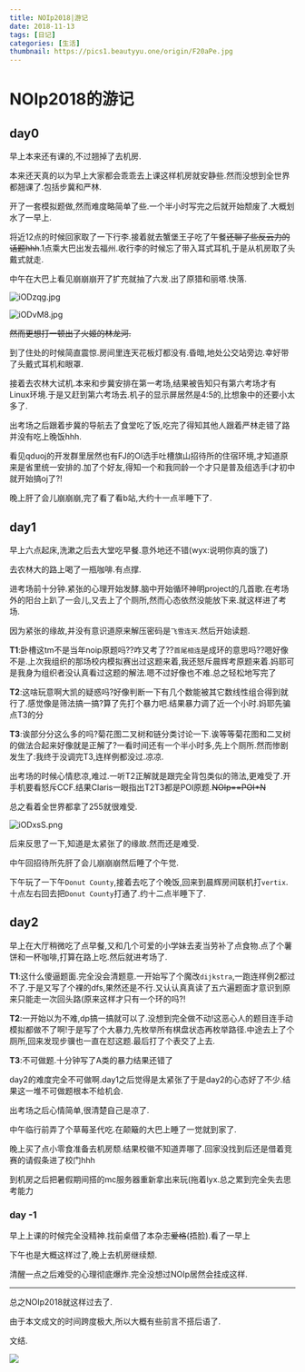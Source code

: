 ```yaml
---
title: NOIp2018|游记
date: 2018-11-13
tags: [日记]
categories: [生活]
thumbnail: https://pics1.beautyyu.one/origin/F20aPe.jpg
---
```


# NOIp2018的游记

## day0

早上本来还有课的,不过翘掉了去机房.

本来还天真的以为早上大家都会乖乖去上课这样机房就安静些.然而没想到全世界都翘课了.包括步冀和严林.

开了一套模拟题做,然而难度略简单了些.一个半小时写完之后就开始颓废了.大概划水了一早上.

将近12点的时候回家取了一下行李.接着就去蟹堡王子吃了午餐~~还聊了些反云力的话题hhh~~.1点乘大巴出发去福州.收行李的时候忘了带入耳式耳机,于是从机房取了头戴式就走.

中午在大巴上看见崩崩崩开了扩充就抽了六发.出了原猎和丽塔.快落.

![iODzqg.jpg](https://pics1.beautyyu.one/origin/iODzqg.jpg)

![iODvM8.jpg](https://pics1.beautyyu.one/origin/iODvM8.jpg)

~~然而更想打一顿出了火姬的林龙河.~~

到了住处的时候简直震惊.房间里连天花板灯都没有.昏暗,地处公交站旁边.幸好带了头戴式耳机和眼罩.

接着去农林大试机.本来和步冀安排在第一考场,结果被告知只有第六考场才有Linux环境.于是又赶到第六考场去.机子的显示屏居然是4:5的,比想象中的还要小太多了.

出考场之后跟着步冀的导航去了食堂吃了饭,吃完了得知其他人跟着严林走错了路并没有吃上晚饭hhh.

看见qduoj的开发群里居然也有FJ的OI选手吐槽旗山招待所的住宿环境,才知道原来是省里统一安排的.加了个好友,得知一个和我同龄一个才只是普及组选手(才初中就开始搞oj了?!

晚上肝了会儿崩崩崩,完了看了看b站,大约十一点半睡下了.

## day1

早上六点起床,洗漱之后去大堂吃早餐.意外地还不错(wyx:说明你真的饿了)

去农林大的路上喝了一瓶咖啡.有点撑.

进考场前十分钟.紧张的心理开始发酵.脑中开始循环神明project的几首歌.在考场外的阳台上趴了一会儿,又去上了个厕所,然而心态依然没能放下来.就这样进了考场.

因为紧张的缘故,并没有意识道原来解压密码是`飞雪连天`.然后开始读题.

**T1**:卧槽这tm不是当年noip原题吗??咋又考了??`首尾相连`是成环的意思吗??嗯好像不是.上次我组织的那场校内模拟赛出过这题来着,我还怒斥晨辉考原题来着.妈耶可是我身为组织者没认真看过这题的解法.嗯不过好像也不难.总之轻松地写完了

**T2**:这啥玩意啊大凯的疑惑吗?好像判断一下有几个数能被其它数线性组合得到就行了.感觉像是筛法搞一搞?算了先打个暴力吧.结果暴力调了近一个小时.妈耶先骗点T3的分

**T3**:诶部分分这么多的吗?菊花图二叉树和链分类讨论一下.诶等等菊花图和二叉树的做法合起来好像就是正解了?一看时间还有一个半小时多,先上个厕所.然而惨剧发生了:我终于没调完T3,连样例都没过.凉凉.

出考场的时候心情悲凉,难过.一听T2正解就是跟完全背包类似的筛法,更难受了.开手机要看怒斥CCF.结果Claris一眼指出T2T3都是POI原题.~~NOIp==POI\*N~~

总之看着全世界都拿了255就很难受.

![iODxsS.png](https://pics1.beautyyu.one/origin/iODxsS.png)

后来反思了一下,知道是太紧张了的缘故.然而还是难受.

中午回招待所先肝了会儿崩崩崩然后睡了个午觉.

下午玩了一下午`Donut County`,接着去吃了个晚饭,回来到晨辉房间联机打`vertix`.十点左右回去把`Donut County`打通了.约十二点半睡下了.

## day2

早上在大厅稍微吃了点早餐,又和几个可爱的小学妹去麦当劳补了点食物.点了个薯饼和一杯咖啡,打算在路上吃.然后就进考场了.

**T1**:这什么傻逼题面.完全没会清题意.一开始写了个魔改`dijkstra`,一跑连样例2都过不了.于是又写了个裸的dfs,果然还是不行.又认认真真读了五六遍题面才意识到原来只能走一次回头路(原来这样才只有一个环的吗?!

**T2**:一开始以为不难,dp搞一搞就可以了.没想到完全做不动!这恶心人的题目连手动模拟都做不了啊!于是写了个大暴力,先枚举所有棋盘状态再枚举路径.中途去上了个厕所,回来发现步骥也一直在怼这题.最后打了个表交了上去.

**T3**:不可做题.十分钟写了A类的暴力结果还错了

day2的难度完全不可做啊.day1之后觉得是太紧张了于是day2的心态好了不少.结果这一堆不可做题根本不给机会.

出考场之后心情简单,很清楚自己是凉了.

中午临行前弄了个草莓圣代吃.在颠簸的大巴上睡了一觉就到家了.

晚上买了点小零食准备去机房颓.结果校徽不知道弄哪了.回家没找到后还是借着竞赛的请假条进了校门hhh

到机房之后把暑假期间搭的mc服务器重新拿出来玩(拖着lyx.总之累到完全失去思考能力

### day -1

早上上课的时候完全没精神.找前桌借了本杂志~~爱格~~(捂脸).看了一早上

下午也是大概这样过了,晚上去机房继续颓.

清醒一点之后难受的心理彻底爆炸.完全没想过NOIp居然会挂成这样.

***

总之NOIp2018就这样过去了.

由于本文成文的时间跨度极大,所以大概有些前言不搭后语了.

文结.

![](https://pics1.beautyyu.one/origin/F20aPe.jpg)
